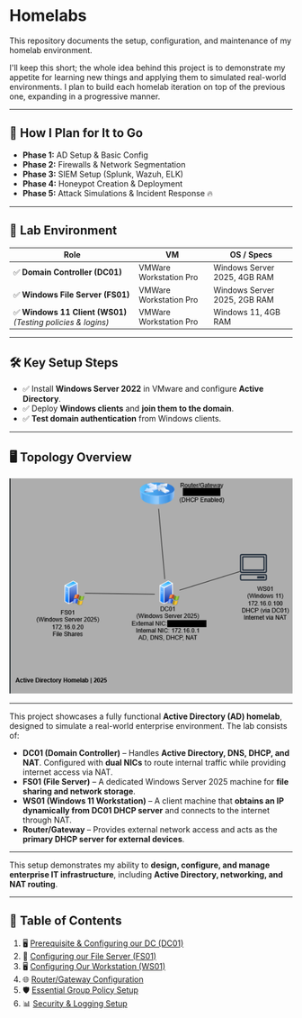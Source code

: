 # Homelabs

This repository documents the setup, configuration, and maintenance of my homelab environment.

I'll keep this short; the whole idea behind this project is to demonstrate my appetite for learning new things and applying them to simulated real-world environments. I plan to build each homelab iteration on top of the previous one, expanding in a progressive manner.

---

## 🔧 How I Plan for It to Go

- **Phase 1:** AD Setup & Basic Config  
- **Phase 2:** Firewalls & Network Segmentation  
- **Phase 3:** SIEM Setup (Splunk, Wazuh, ELK)  
- **Phase 4:** Honeypot Creation & Deployment  
- **Phase 5:** Attack Simulations & Incident Response 🔥

---

## 🧪 Lab Environment

| **Role** | VM | **OS / Specs** |
| --- | --- | --- |
| ✅ **Domain Controller (DC01)** | VMWare Workstation Pro | Windows Server 2025, 4GB RAM |
| ✅ **Windows File Server (FS01)** | VMWare Workstation Pro | Windows Server 2025, 2GB RAM |
| ✅ **Windows 11 Client (WS01)** *(Testing policies & logins)* | VMWare Workstation Pro | Windows 11, 4GB RAM |

---

## 🛠️ Key Setup Steps

- ✅ Install **Windows Server 2022** in VMware and configure **Active Directory**.
- ✅ Deploy **Windows clients** and **join them to the domain**.
- ✅ **Test domain authentication** from Windows clients.

---

## 🖥️ Topology Overview

![Topology Diagram - Phase 1](./assets/topology.png)

---

This project showcases a fully functional **Active Directory (AD) homelab**, designed to simulate a real-world enterprise environment. The lab consists of:

- **DC01 (Domain Controller)** – Handles **Active Directory, DNS, DHCP, and NAT**. Configured with **dual NICs** to route internal traffic while providing internet access via NAT.
- **FS01 (File Server)** – A dedicated Windows Server 2025 machine for **file sharing and network storage**.
- **WS01 (Windows 11 Workstation)** – A client machine that **obtains an IP dynamically from DC01 DHCP server** and connects to the internet through NAT.
- **Router/Gateway** – Provides external network access and acts as the **primary DHCP server for external devices**.

---

This setup demonstrates my ability to **design, configure, and manage enterprise IT infrastructure**, including **Active Directory, networking, and NAT routing**.

---

## 📂 Table of Contents

1. 🖥️ [Prerequisite & Configuring our DC (DC01)](./DC01_Config.md)
2. 📁 [Configuring our File Server (FS01)](./FS01_Config.md)
3. 🖥️ [Configuring Our Workstation (WS01)](./WS01_Config.md)
4. 🌐 [Router/Gateway Configuration](./Router_Config.md)
5. 🛡️ [Essential Group Policy Setup](./GroupPolicy.md)
6. 📊 [Security & Logging Setup](./Security_Logging.md)
